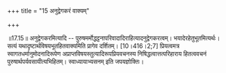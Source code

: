 +++
title = "15 अनुद्वेगकरं वाक्यम्"

+++
  
  
॥17.15॥ अनुद्वेगकरमित्यादि --
पुरुषमर्मोद्धट्टनापरिवादादिराहित्यादनुद्वेगकरत्वम्।
भयादेरहेतुभूतमित्यर्थः। सत्यं यथादृष्टार्थविषयभूतहितवाक्यमिति प्रागेव
दर्शितम्। \[10।416।2;7\] प्रियत्वमत्र स्वागतधर्मानुमोदनादिरूपेण
अप्राप्तविषयस्तुत्यादिरूपप्रियवचनस्य निषिद्धत्वात्तत्परिहाराय हितत्ववचनं
पुरुषार्थपर्यवसायीत्यभिहितम्। स्वाध्यायाभ्यसनम् इति जपयज्ञोक्तिः।  
  
